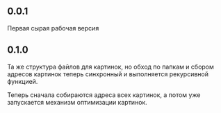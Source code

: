 ## 0.0.1

Первая сырая рабочая версия

## 0.1.0

Та же структура файлов для картинок, но обход по папкам и сбором адресов картинок теперь синхронный и выполняется рекурсивной функцией.

Теперь сначала собираются адреса всех картинок, а потом уже запускается механизм оптимизации картинок.